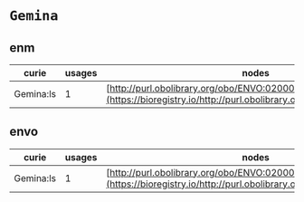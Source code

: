 # `Gemina`

## enm

| curie     |   usages | nodes                                                                                                               |
|-----------|----------|---------------------------------------------------------------------------------------------------------------------|
| Gemina:ls |        1 | [http://purl.obolibrary.org/obo/ENVO:02000035](https://bioregistry.io/http://purl.obolibrary.org/obo/ENVO:02000035) |
## envo

| curie     |   usages | nodes                                                                                                               |
|-----------|----------|---------------------------------------------------------------------------------------------------------------------|
| Gemina:ls |        1 | [http://purl.obolibrary.org/obo/ENVO:02000035](https://bioregistry.io/http://purl.obolibrary.org/obo/ENVO:02000035) |
